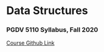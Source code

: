 # Data Structures

### PGDV 5110 Syllabus, Fall 2020

[Course Github Link](https://github.com/samizdatco/ds-2020) 